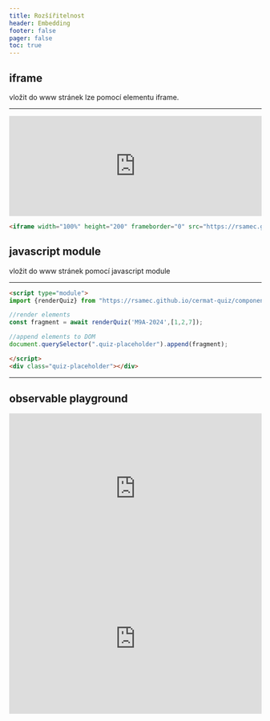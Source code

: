 ```yaml
---
title: Rozšířitelnost
header: Embedding
footer: false
pager: false
toc: true
---
```


## iframe

vložit do www stránek lze pomocí elementu iframe.

---
<iframe width="100%" height="200" frameborder="0" src="https://rsamec.github.io/cermat-quiz/form-M9A-2024"></iframe>

```html run=false
<iframe width="100%" height="200" frameborder="0" src="https://rsamec.github.io/cermat-quiz/form-M9A-2024"></iframe>
```

## javascript module

vložit do www stránek pomocí javascript module


<script type="module">
import {renderQuiz} from "https://rsamec.github.io/cermat-quiz/components/quiz.js";
const fragment = await renderQuiz('M9A-2024',[1,2,7]);
document.querySelector(".quiz-placeholder").append(fragment);
</script>

---
<div class="quiz-placeholder"></div>

```html run=false
<script type="module">
import {renderQuiz} from "https://rsamec.github.io/cermat-quiz/components/quiz.js";

//render elements
const fragment = await renderQuiz('M9A-2024',[1,2,7]);

//append elements to DOM
document.querySelector(".quiz-placeholder").append(fragment);

</script>
<div class="quiz-placeholder"></div>

```
---

## observable playground

<iframe width="100%" height="300" frameborder="0"
  src="https://observablehq.com/embed/@rsamec/c9a-2024@428?cells=q6%2Cq15%2Cq18%2Cq25%2Cstyles"></iframe>

<iframe width="100%" height="300" frameborder="0"
  src="https://observablehq.com/embed/@rsamec/m9c-2024?cells=q9%2Csteps9%2Cq10%2Csteps10"></iframe>

